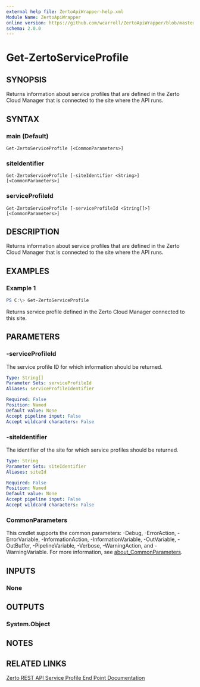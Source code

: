 ```yaml
---
external help file: ZertoApiWrapper-help.xml
Module Name: ZertoApiWrapper
online version: https://github.com/wcarroll/ZertoApiWrapper/blob/master/docs/Get-ZertoServiceProfile.md
schema: 2.0.0
---
```


# Get-ZertoServiceProfile

## SYNOPSIS
Returns information about service profiles that are defined in the Zerto Cloud Manager that is connected to the site where the API runs.

## SYNTAX

### main (Default)
```
Get-ZertoServiceProfile [<CommonParameters>]
```

### siteIdentifier
```
Get-ZertoServiceProfile [-siteIdentifier <String>] [<CommonParameters>]
```

### serviceProfileId
```
Get-ZertoServiceProfile [-serviceProfileId <String[]>] [<CommonParameters>]
```

## DESCRIPTION
Returns information about service profiles that are defined in the Zerto Cloud Manager that is connected to the site where the API runs.

## EXAMPLES

### Example 1
```powershell
PS C:\> Get-ZertoServiceProfile
```

Returns service profile defined in the Zerto Cloud Manager connected to this site.

## PARAMETERS

### -serviceProfileId
The service profile ID for which information should be returned.

```yaml
Type: String[]
Parameter Sets: serviceProfileId
Aliases: serviceProfileIdentifier

Required: False
Position: Named
Default value: None
Accept pipeline input: False
Accept wildcard characters: False
```

### -siteIdentifier
The identifier of the site for which service profiles should be returned.

```yaml
Type: String
Parameter Sets: siteIdentifier
Aliases: siteId

Required: False
Position: Named
Default value: None
Accept pipeline input: False
Accept wildcard characters: False
```

### CommonParameters
This cmdlet supports the common parameters: -Debug, -ErrorAction, -ErrorVariable, -InformationAction, -InformationVariable, -OutVariable, -OutBuffer, -PipelineVariable, -Verbose, -WarningAction, and -WarningVariable. For more information, see [about_CommonParameters](http://go.microsoft.com/fwlink/?LinkID=113216).

## INPUTS

### None
## OUTPUTS

### System.Object
## NOTES

## RELATED LINKS

[Zerto REST API Service Profile End Point Documentation](http://s3.amazonaws.com/zertodownload_docs/Latest/Zerto%20Virtual%20Replication%20Zerto%20Virtual%20Manager%20%28ZVM%29%20-%20vSphere%20Online%20Help/RestfulAPIs/StatusAPIs.5.062.html#)
